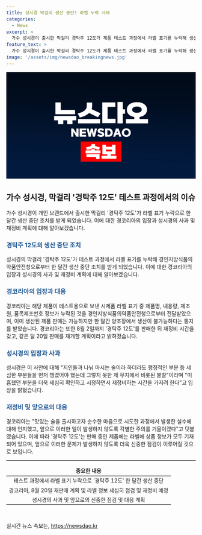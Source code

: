 ```yaml
---
title: 성시경 막걸리 생산 중단! 라벨 누락 사태
categories:
  - News
excerpt: >
  가수 성시경이 출시한 막걸리 경탁주 12도가 제품 테스트 과정에서 라벨 표기를 누락해 생산 중단 조치를 받았습니다. 경코리아는 해당 제품은 테스트용 시제품으로 정보 누락은 불찰이라고 설명했고, 한 달간 양조장에서 생산 중단될 예정입니다. 성시경은 사과하며 재정비를 약속했고, 경코리아는 8월 20일부터 판매를 재개할 계획이라고 밝혔습니다. 경탁주는 성시경이 직접 출시한 제품으로, 앞으로 라벨 정보 누락 등의 사태를 방지하기 위해 노력할 것이라고 전했습니다. (요약문)
feature_text: >
  가수 성시경이 출시한 막걸리 경탁주 12도가 제품 테스트 과정에서 라벨 표기를 누락해 생산 중단 조치를 받았습니다. 경코리아는 해당 제품은 테스트용 시제품으로 정보 누락은 불찰이라고 설명했고, 한 달간 양조장에서 생산 중단될 예정입니다. 성시경은 사과하며 재정비를 약속했고, 경코리아는 8월 20일부터 판매를 재개할 계획이라고 밝혔습니다. 경탁주는 성시경이 직접 출시한 제품으로, 앞으로 라벨 정보 누락 등의 사태를 방지하기 위해 노력할 것이라고 전했습니다. (요약문)
image: '/assets/img/newsdao_breakingnews.jpg'
---
```


<p><img src="/assets/img/newsdao_breakingnews.jpg" alt="ranknews 속보" /></p>

<h2 data-ke-size="size26">가수 성시경, 막걸리 '경탁주 12도' 테스트 과정에서의 이슈</h2>

<p data-ke-size="size16">가수 성시경이 개인 브랜드에서 출시한 막걸리 '경탁주 12도'가 라벨 표기 누락으로 한 달간 생산 중단 조치를 받게 되었습니다. 이에 대한 경코리아의 입장과 성시경의 사과 및 재정비 계획에 대해 알아보겠습니다.</p>

<h3><b><span style="color: #1a5490;">경탁주 12도의 생산 중단 조치</span></b></h3>

<p data-ke-size="size16">성시경의 막걸리 '경탁주 12도'가 테스트 과정에서 라벨 표기를 누락해 경인지방식품의약품안전청으로부터 한 달간 생산 중단 조치를 받게 되었습니다. 이에 대한 경코리아의 입장과 성시경의 사과 및 재정비 계획에 대해 알아보겠습니다.</p>

<h3><b><span style="color: #1a5490;">경코리아의 입장과 대응</span></b></h3>

<p data-ke-size="size16">경코리아는 해당 제품이 테스트용으로 보낸 시제품 라벨 표기 중 제품명, 내용량, 제조원, 품목제조번호 정보가 누락된 것을 경인지방식품의약품안전청으로부터 전달받았으며, 이미 생산된 제품 판매는 가능하지만 한 달간 양조장에서 생산이 불가능하다는 통지를 받았습니다. 경코리아는 또한 8월 2일까지 '경탁주 12도'를 판매한 뒤 재정비 시간을 갖고, 같은 달 20일 판매를 재개할 계획이라고 밝혀졌습니다.</p>

<h3><b><span style="color: #1a5490;">성시경의 입장과 사과</span></b></h3>

<p data-ke-size="size16">성시경은 이 사안에 대해 "지인들과 나눠 마시는 술이라 하더라도 행정적인 부분 등 세심한 부분들을 먼저 챙겼어야 했는데 그렇지 못한 제 무지에서 비롯된 불찰"이라며 "미흡했던 부분을 더욱 세심히 확인하고 시정하면서 재정비하는 시간을 가지려 한다"고 입장을 밝혔습니다.</p>

<h3><b><span style="color: #1a5490;">재정비 및 앞으로의 대응</span></b></h3>

<p data-ke-size="size16">경코리아는 "맛있는 술을 출시하고자 순수한 마음으로 시도한 과정에서 발생한 실수에 대해 인지했고, 앞으로 이러한 일이 발생하지 않도록 각별한 주의를 기울이겠다"고 덧붙였습니다. 이에 따라 '경탁주 12도'는 판매 중인 제품에는 라벨에 상품 정보가 모두 기재되어 있으며, 앞으로 이러한 문제가 발생하지 않도록 더욱 신중한 점검이 이루어질 것으로 보입니다.</p>

<hr>

<table>
<thead>
<tr>
<td style="text-align: center; height: 17px;"><b>중요한 내용</b></td>
</tr>
</thead>
<tbody>
<tr>
<td style="text-align: center; height: 17px;">테스트 과정에서 라벨 표기 누락으로 '경탁주 12도' 한 달간 생산 중단</td>
</tr>
<tr>
<td style="text-align: center; height: 17px;">경코리아, 8월 20일 재판매 계획 및 라벨 정보 세심히 점검 및 재정비 예정</td>
</tr>
<tr>
<td style="text-align: center; height: 17px;">성시경의 사과 및 앞으로의 신중한 점검 및 대응 계획</td>
</tr>
</tbody>
</table>

<p data-ke-size="size16">&nbsp;</p>
실시간 뉴스 속보는, <a href="https://newsdao.kr" rel="dofollow">https://newsdao.kr</a>


